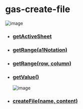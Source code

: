 # gas-create-file

![image](https://user-images.githubusercontent.com/1501327/187835826-c65ea71d-f46d-441e-b68d-8be85308c617.png)

- ### [getActiveSheet](https://developers.google.com/apps-script/reference/spreadsheet/spreadsheet-app#getActiveSheet())
- ### [getRange(a1Notation)](https://developers.google.com/apps-script/reference/spreadsheet/sheet#getRange(String))
- ### [getRange(row, column)](https://developers.google.com/apps-script/reference/spreadsheet/sheet#getRange(Integer,Integer))
- ### [getValue()](https://developers.google.com/apps-script/reference/spreadsheet/range#getValue())
  ![image](https://user-images.githubusercontent.com/1501327/187836866-489b8cb0-9822-42d2-860d-fac784f01b60.png)
- ### [createFile(name, content)](https://developers.google.com/apps-script/reference/drive/folder#createFile(String,String))
